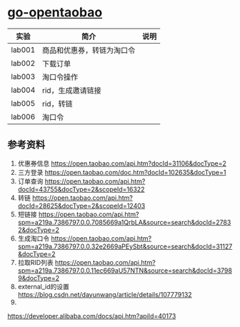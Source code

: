 # [go-opentaobao](https://github.com/nilorg/go-opentaobao)

|实验|简介|说明|
|---|---|---|
|lab001|商品和优惠券，转链为淘口令| |
|lab002|下载订单| |
|lab003|淘口令操作| |
|lab004|rid，生成邀请链接| |
|lab005|rid，转链| |
|lab006|淘口令| |

## 参考资料
 1. 优惠券信息
 https://open.taobao.com/api.htm?docId=31106&docType=2
 2. 三方登录
 https://open.taobao.com/doc.htm?docId=102635&docType=1
 3. 订单查询
 https://open.taobao.com/api.htm?docId=43755&docType=2&scopeId=16322
 4. 转链
 https://open.taobao.com/api.htm?docId=28625&docType=2&scopeId=12403
 5. 短链接
 https://open.taobao.com/api.htm?spm=a219a.7386797.0.0.7085669a1QrbLA&source=search&docId=27832&docType=2
 6. 生成淘口令
 https://open.taobao.com/api.htm?spm=a219a.7386797.0.0.32e2669aPEySbt&source=search&docId=31127&docType=2
 7. 拉取RID列表
 https://open.taobao.com/api.htm?spm=a219a.7386797.0.0.11ec669aU57NTN&source=search&docId=37989&docType=2
 8. external_id的设置
 https://blog.csdn.net/dayunwang/article/details/107779132
 9.
 https://developer.alibaba.com/docs/api.htm?apiId=40173